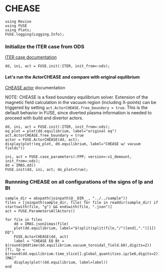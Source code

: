 # CHEASE


```@julia
using Revise
using FUSE
using Plots;
FUSE.logging(Logging.Info);
```

### Initialize the ITER case from ODS
[ITER case documentation](https://fuse.help/cases.html#ITER)


```@julia
dd, ini, act = FUSE.init(:ITER, init_from=:ods);
```

#### Let's run the ActorCHEASE and compare with original equlibrium

[CHEASE actor](https://fuse.help/actors.html#CHEASE) documentation

NOTE: CHEASE is a fixed boundary equilibrium solver. Extension of the magnetic field calculation in the vacuum region (including X-points) can be triggered by setting `act.ActorCHEASE.free_boundary = true`. This is the default behavior in FUSE, since diverted plasma information is needed to proceed with build and divertor actors.


```@julia
dd, ini, act = FUSE.init(:ITER, init_from=:ods);
eq_plot = plot(dd.equilibrium, label="original eq")
act.ActorCHEASE.free_boundary = true
actor = FUSE.ActorCHEASE(dd, act);
display(plot!(eq_plot, dd.equilibrium, label="CHEASE w/ vacuum fields"))
```


```@julia
ini, act = FUSE.case_parameters(:FPP; version=:v1_demount, init_from=:ods);
dd = IMAS.dd()
FUSE.init(dd, ini, act; do_plot=true);
```

### Runnning CHEASE on all configurations of the signs of Ip and Bt


```@julia
sample_dir = abspath(joinpath(@__DIR__, "../../sample"))
files = [joinpath(sample_dir, file) for file in readdir(sample_dir) if startswith(file, "g") && endswith(file, ".json")]
act = FUSE.ParametersAllActors()

for file in files
    dd = IMAS.json2imas(file)
    plot(dd.equilibrium, label="$(split(split(file,"/")[end],".")[1]) EQ")
    FUSE.ActorCHEASE(dd, act)
    label = "CHEASE EQ Bt = $(round(@ddtime(dd.equilibrium.vacuum_toroidal_field.b0),digits=2)) [T], Ip = $(round(dd.equilibrium.time_slice[].global_quantities.ip/1e6,digits=2)) [MA]"
    display(plot!(dd.equilibrium, label=label))
end
```
